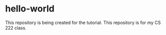 # hello-world
This repository is being created for the tutorial.
This repository is for my CS 222 class.
